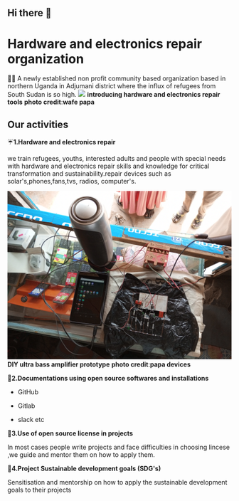 ## Hi there 👋
<h1>Hardware and electronics repair organization</h1>

 
🙋‍♀️ A newly established non profit community based organization based in northern Uganda in Adjumani district where the influx of refugees from South Sudan is so high.
![](Images/aa7a6aab-84c8-45b0-86e8-554f4228d373.png)
**introducing hardware and electronics repair tools**
**photo credit**:**wafe papa**
<h2>Our activities</h2>

☔**1.Hardware and electronics repair**

we train refugees, youths, interested adults and people with special needs with hardware and electronics repair skills and knowledge for critical transformation and sustainability.repair devices such as solar's,phones,fans,tvs, radios, computer's.

![](Images/IMG_20230302_111954_432.jpg)
**DIY ultra bass amplifier prototype**
**photo credit**:**papa devices**

🏬**2.Documentations using open source softwares and installations**

- GitHub

- Gitlab

- slack etc 

🍻**3.Use of open source license in projects**

In most cases people write projects and face difficulties in choosing lincese ,we guide and mentor them on how to apply them.

 🎯**4.Project Sustainable development goals (SDG's)**

Sensitisation and mentorship on how to apply the sustainable development goals to their projects 

    



